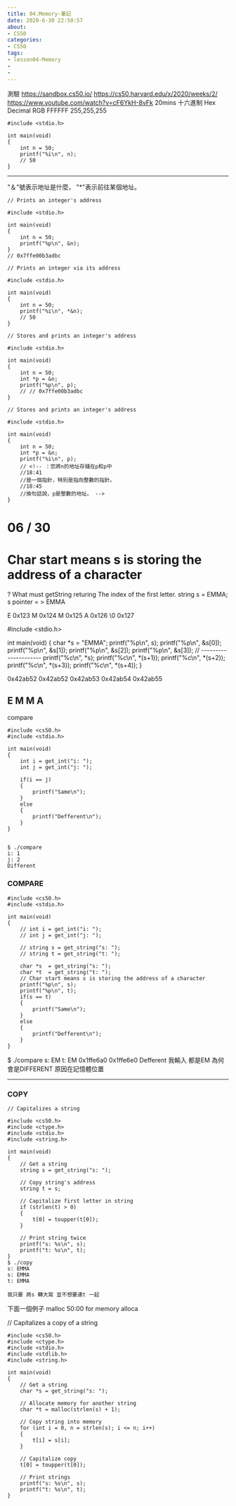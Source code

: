 ```yaml
---
title: 04.Memory-筆記
date: 2020-6-30 22:50:57
about:
- CS50
categories: 
- CS50
tags:
- lesson04-Memory
- 
- 
---
```


測驗
https://sandbox.cs50.io/
https://cs50.harvard.edu/x/2020/weeks/2/
https://www.youtube.com/watch?v=cF6YkH-8vFk
20mins
十六進制
Hex Decimal
RGB 
FFFFFF
255,255,255

```
#include <stdio.h>

int main(void)
{
    int n = 50;
    printf("%i\n", n); 
    // 50
}
```

--------------------------------------

"＆"號表示地址是什麼，
"*"表示前往某個地址。

```
// Prints an integer's address

#include <stdio.h>

int main(void)
{
    int n = 50;
    printf("%p\n", &n);
}
// 0x7ffe00b3adbc 
```

<!-- more -->

```
// Prints an integer via its address

#include <stdio.h>

int main(void)
{
    int n = 50;
    printf("%i\n", *&n);
    // 50
}
```

```
// Stores and prints an integer's address

#include <stdio.h>

int main(void)
{
    int n = 50;
    int *p = &n;
    printf("%p\n", p);
    // // 0x7ffe00b3adbc 
}
```

```
// Stores and prints an integer's address

#include <stdio.h>

int main(void)
{
    int n = 50;
    int *p = &n;
    printf("%i\n", p);
    // <!-- ：您將n的地址存儲在p和p中
    //18:41
    //是一個指針，特別是指向整數的指針。
    //18:45
    //換句話說，p是整數的地址。 -->
}
```

06 / 30
==================================================================

# Char start means s is storing the address of a character  

? What must getString returing
The index of the first letter.
string s = EMMA;
s pointer = > EMMA 

E 0x123
M 0x124
M 0x125
A 0x126
\0 0x127 

#include <stdio.h>

int main(void)
{
    char *s = "EMMA";
    printf("%p\n", s);
    printf("%p\n", &s[0]);
    printf("%p\n", &s[1]);
    printf("%p\n", &s[2]);
    printf("%p\n", &s[3]);
    // ---------------------
    printf("%c\n", *s);
    printf("%c\n", *(s+1));
    printf("%c\n", *(s+2));
    printf("%c\n", *(s+3));
    printf("%c\n", *(s+4));
}


0x42ab52
0x42ab52
0x42ab53
0x42ab54
0x42ab55

E
M
M
A
---------------------

compare

```
#include <cs50.h>
#include <stdio.h>

int main(void)
{
    int i = get_int("i: ");
    int j = get_int("j: ");

    if(i == j)
    {
        printf("Same\n");
    }
    else 
    {
        printf("Defferent\n");
    }
}


$ ./compare 
i: 1
j: 2
Different
```

<!-- 陷阱題 42:53 -->
### COMPARE
```
#include <cs50.h>
#include <stdio.h>

int main(void)
{
    // int i = get_int("i: ");
    // int j = get_int("j: ");

    // string s = get_string("s: ");
    // string t = get_string("t: ");

    char *s  = get_string("s: ");
    char *t  = get_string("t: ");
    // Char start means s is storing the address of a character  
    printf("%p\n", s);
    printf("%p\n", t);
    if(s == t)
    {
        printf("Same\n");
    }
    else 
    {
        printf("Defferent\n");
    }
}
```
$ ./compare 
s: EM
t: EM
0x1ffe6a0
0x1ffe6e0
Defferent
我輸入 都是EM 為何會是DIFFERENT
原因在記憶體位置

-----------------------------
### COPY

```
// Capitalizes a string

#include <cs50.h>
#include <ctype.h>
#include <stdio.h>
#include <string.h>

int main(void)
{
    // Get a string
    string s = get_string("s: ");

    // Copy string's address
    string t = s;

    // Capitalize first letter in string
    if (strlen(t) > 0)
    {
        t[0] = toupper(t[0]);
    }

    // Print string twice
    printf("s: %s\n", s);
    printf("t: %s\n", t);
}
$ ./copy 
s: EMMA
s: EMMA
t: EMMA

我只要 將s 轉大寫 並不想要連t 一起
```

下面一個例子
malloc 50:00
for memory alloca

// Capitalizes a copy of a string
```
#include <cs50.h>
#include <ctype.h>
#include <stdio.h>
#include <stdlib.h>
#include <string.h>

int main(void)
{
    // Get a string
    char *s = get_string("s: ");

    // Allocate memory for another string
    char *t = malloc(strlen(s) + 1);

    // Copy string into memory
    for (int i = 0, n = strlen(s); i <= n; i++)
    {
        t[i] = s[i];
    }

    // Capitalize copy
    t[0] = toupper(t[0]);

    // Print strings
    printf("s: %s\n", s);
    printf("t: %s\n", t);
}
```